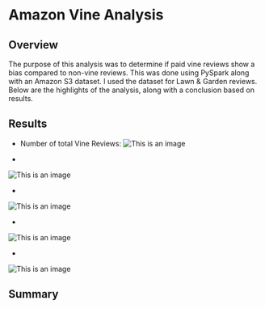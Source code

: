 # Amazon Vine Analysis


## Overview

The purpose of this analysis was to determine if paid vine reviews show a bias compared to non-vine reviews.  This was done using PySpark along with an Amazon S3 dataset.  I used the dataset for Lawn & Garden reviews.  Below are the highlights of the analysis, along with a conclusion based on results.

## Results
- Number of total Vine Reviews: 
![This is an image](https://myoctocat.com/assets/images/base-octocat.svg)

- 
![This is an image](https://myoctocat.com/assets/images/base-octocat.svg)

- 
![This is an image](https://myoctocat.com/assets/images/base-octocat.svg)

- 
![This is an image](https://myoctocat.com/assets/images/base-octocat.svg)

- 
![This is an image](https://myoctocat.com/assets/images/base-octocat.svg)

## Summary



